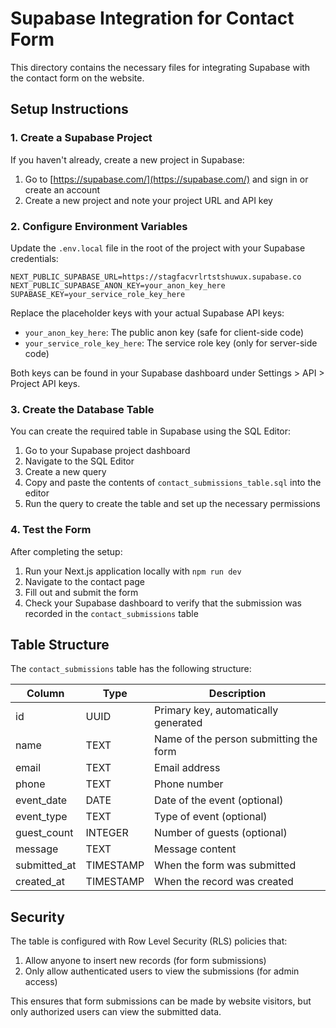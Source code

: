 # Supabase Integration for Contact Form

This directory contains the necessary files for integrating Supabase with the contact form on the website.

## Setup Instructions

### 1. Create a Supabase Project

If you haven't already, create a new project in Supabase:

1. Go to [https://supabase.com/](https://supabase.com/) and sign in or create an account
2. Create a new project and note your project URL and API key

### 2. Configure Environment Variables

Update the `.env.local` file in the root of the project with your Supabase credentials:

```
NEXT_PUBLIC_SUPABASE_URL=https://stagfacvrlrtstshuwux.supabase.co
NEXT_PUBLIC_SUPABASE_ANON_KEY=your_anon_key_here
SUPABASE_KEY=your_service_role_key_here
```

Replace the placeholder keys with your actual Supabase API keys:
- `your_anon_key_here`: The public anon key (safe for client-side code)
- `your_service_role_key_here`: The service role key (only for server-side code)

Both keys can be found in your Supabase dashboard under Settings > API > Project API keys.

### 3. Create the Database Table

You can create the required table in Supabase using the SQL Editor:

1. Go to your Supabase project dashboard
2. Navigate to the SQL Editor
3. Create a new query
4. Copy and paste the contents of `contact_submissions_table.sql` into the editor
5. Run the query to create the table and set up the necessary permissions

### 4. Test the Form

After completing the setup:

1. Run your Next.js application locally with `npm run dev`
2. Navigate to the contact page
3. Fill out and submit the form
4. Check your Supabase dashboard to verify that the submission was recorded in the `contact_submissions` table

## Table Structure

The `contact_submissions` table has the following structure:

| Column | Type | Description |
|--------|------|-------------|
| id | UUID | Primary key, automatically generated |
| name | TEXT | Name of the person submitting the form |
| email | TEXT | Email address |
| phone | TEXT | Phone number |
| event_date | DATE | Date of the event (optional) |
| event_type | TEXT | Type of event (optional) |
| guest_count | INTEGER | Number of guests (optional) |
| message | TEXT | Message content |
| submitted_at | TIMESTAMP | When the form was submitted |
| created_at | TIMESTAMP | When the record was created |

## Security

The table is configured with Row Level Security (RLS) policies that:

1. Allow anyone to insert new records (for form submissions)
2. Only allow authenticated users to view the submissions (for admin access)

This ensures that form submissions can be made by website visitors, but only authorized users can view the submitted data.

